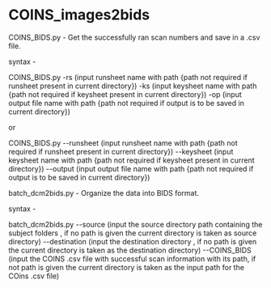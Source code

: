 # COINS_images2bids

COINS_BIDS.py - Get the successfully ran scan numbers and save in a .csv file.

syntax - 

COINS_BIDS.py -rs (input runsheet name with path {path not required if runsheet present in current directory}) -ks (input keysheet name with path {path not required if keysheet present in current directory}) -op (input output file name with path {path not required if output is to be saved in current directory}) 

or

COINS_BIDS.py --runsheet (input runsheet name with path {path not required if runsheet present in current directory}) --keysheet (input keysheet name with path {path not required if keysheet present in current directory}) --output (input output file name with path {path not required if output is to be saved in current directory})

batch_dcm2bids.py - Organize the data into BIDS format.

syntax - 

batch_dcm2bids.py --source (input the source directory path containing the subject folders , if no path is given the current directory is taken as source directory) --destination (input the destination directory , if no path is given the current directory is taken as the destination directory) --COINS_BIDS (input the COINS .csv file with successful scan information with its path, if not path is given the current directory is taken as the input path for the COins .csv file)
